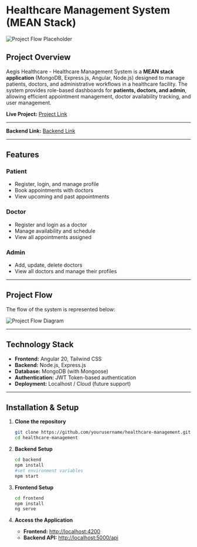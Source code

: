 # Healthcare Management System (MEAN Stack)


![Project Flow Placeholder](https://raw.githubusercontent.com/aakash1408/aakash_healthcare_management/main/Screenshot%202025-10-05%20at%201.39.18%E2%80%AFPM.png)

## Project Overview

Aegis Healthcare - Healthcare Management System is a **MEAN stack application** (MongoDB, Express.js, Angular, Node.js) designed to manage patients, doctors, and administrative workflows in a healthcare facility. The system provides role-based dashboards for **patients, doctors, and admin**, allowing efficient appointment management, doctor availability tracking, and user management.  

**Live Project:** [Project Link](https://frontend-nu-rust.vercel.app/)

---

**Backend Link:** [Backend Link](https://aakash-healthcare-management.onrender.com)

---

## Features

### Patient
- Register, login, and manage profile
- Book appointments with doctors
- View upcoming and past appointments

### Doctor
- Register and login as a doctor
- Manage availability and schedule
- View all appointments assigned

### Admin
- Add, update, delete doctors
- View all doctors and manage their profiles

---

## Project Flow

The flow of the system is represented below:

![Project Flow Diagram](https://raw.githubusercontent.com/aakash1408/aakash_healthcare_management/main/Screenshot%202025-10-05%20at%201.39.18%E2%80%AFPM.png)

---

## Technology Stack

- **Frontend:** Angular 20, Tailwind CSS  
- **Backend:** Node.js, Express.js  
- **Database:** MongoDB (with Mongoose)  
- **Authentication:** JWT Token-based authentication  
- **Deployment:** Localhost / Cloud (future support)

---

## Installation & Setup

1. **Clone the repository**
   ```bash
   git clone https://github.com/yourusername/healthcare-management.git
   cd healthcare-management
   ```

2. **Backend Setup**
   ```bash
   cd backend
   npm install
   #set environment variables
   npm start
   ```

3. **Frontend Setup**
   ```bash
   cd frontend
   npm install
   ng serve
   ```
4. **Access the Application**

    - **Frontend:** [http://localhost:4200](http://localhost:4200)  
    - **Backend API:** [http://localhost:5000/api](http://localhost:5000/api)
